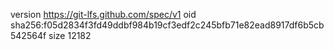 version https://git-lfs.github.com/spec/v1
oid sha256:f05d2834f3fd49ddbf984b19cf3edf2c245bfb71e82ead8917df6b5cb542564f
size 12182
